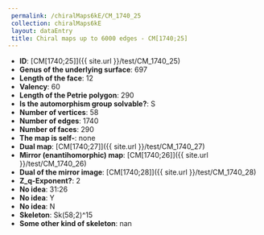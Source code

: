 ```yaml
--- 
 permalink: /chiralMaps6kE/CM_1740_25 
 collection: chiralMaps6kE
 layout: dataEntry
 title: Chiral maps up to 6000 edges - CM[1740;25]
---
```


- **ID**: [CM[1740;25]]({{ site.url }}/test/CM_1740_25)
- **Genus of the underlying surface**: 697
- **Length of the face**: 12
- **Valency**: 60
- **Length of the Petrie polygon**: 290
- **Is the automorphism group solvable?**: S
- **Number of vertices**: 58
- **Number of edges**: 1740
- **Number of faces**: 290
- **The map is self-**: none
- **Dual map**: [CM[1740;27]]({{ site.url }}/test/CM_1740_27)
- **Mirror (enantihomorphic) map**: [CM[1740;26]]({{ site.url }}/test/CM_1740_26)
- **Dual of the mirror image**: [CM[1740;28]]({{ site.url }}/test/CM_1740_28)
- **Z_q-Exponent?**: 2
- **No idea**:  31:26
- **No idea**: Y
- **No idea**: N
- **Skeleton**: Sk(58;2)^15
- **Some other kind of skeleton**: nan
